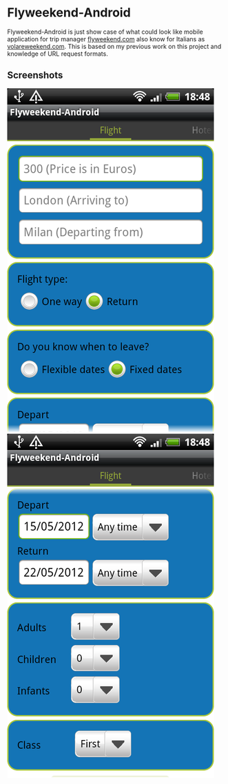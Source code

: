 Flyweekend-Android
==================

Flyweekend-Android is just show case of what could look like mobile application for trip manager
[flyweekend.com](www.flyweekend.com) also know for Italians as [volareweekend.com](www.volareweekend.com). This is based
 on my previous work on this project and knowledge of URL request formats.

Screenshots
-----------
![Flyweekend-Android flight trip selection screen part 1](https://github.com/peter-budo/Flyweekend-Android/raw/master/screenshots/flight_tab_1.png)
![Flyweekend-Android flight trip selection screen part 2](https://github.com/peter-budo/Flyweekend-Android/raw/master/screenshots/flight_tab_2.png)